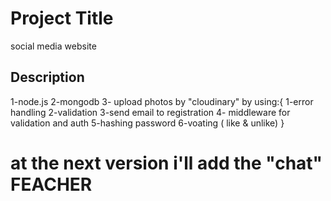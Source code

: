 # Project Title
social media website 
## Description
1-node.js
2-mongodb
3- upload photos by "cloudinary"
by using:{
1-error handling
2-validation
3-send email to registration
4- middleware for validation and auth
5-hashing password
6-voating  ( like & unlike)
}

# at the next version i'll add the "chat"  FEACHER
 
